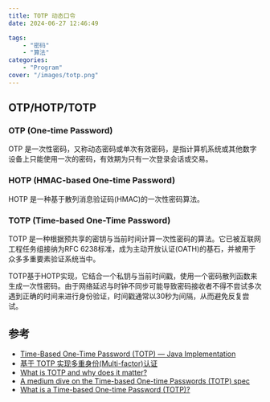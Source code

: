 ```yaml
---
title: TOTP 动态口令
date: 2024-06-27 12:46:49

tags: 
    - "密码"
    - "算法"
categories:
    - "Program"
cover: "/images/totp.png"
---
```


## OTP/HOTP/TOTP

### OTP (One-time Password)

OTP 是一次性密码，又称动态密码或单次有效密码，是指计算机系统或其他数字设备上只能使用一次的密码，有效期为只有一次登录会话或交易。

### HOTP (HMAC-based One-time Password)

HOTP 是一种基于散列消息验证码(HMAC)的一次性密码算法。

### TOTP (Time-based One-Time Password)

TOTP 是一种根据预共享的密钥与当前时间计算一次性密码的算法。它已被互联网工程任务组接纳为RFC 6238标准，成为主动开放认证(OATH)的基石，并被用于众多多重要素验证系统当中。

TOTP基于HOTP实现，它结合一个私钥与当前时间戳，使用一个密码散列函数来生成一次性密码。由于网络延迟与时钟不同步可能导致密码接收者不得不尝试多次遇到正确的时间来进行身份验证，时间戳通常以30秒为间隔，从而避免反复尝试。

## 参考

* [Time-Based One-Time Password (TOTP) — Java Implementation](https://medium.com/@rakesh.open.source/time-based-one-time-password-totp-java-implementation-82a472bd6bf9)
* [基于 TOTP 实现多重身份(Multi-factor)认证](https://zhuanlan.zhihu.com/p/641587128)
* [What is TOTP and why does it matter?](https://stytch.com/blog/what-is-totp/)
* [A medium dive on the Time-based One-time Passwords (TOTP) spec](https://allthingsauth.com/2018/04/20/a-medium-dive-on-the-totp-spec/)
* [What is a Time-based One-time Password (TOTP)?](https://www.twilio.com/docs/glossary/totp)